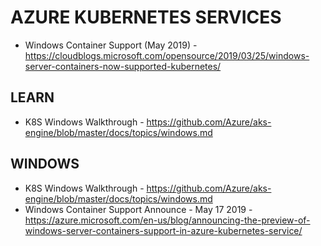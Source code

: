 # AZURE KUBERNETES SERVICES

* Windows Container Support (May 2019) - https://cloudblogs.microsoft.com/opensource/2019/03/25/windows-server-containers-now-supported-kubernetes/

## LEARN

* K8S Windows Walkthrough - https://github.com/Azure/aks-engine/blob/master/docs/topics/windows.md

## WINDOWS

* K8S Windows Walkthrough - https://github.com/Azure/aks-engine/blob/master/docs/topics/windows.md
* Windows Container Support Announce - May 17 2019 - https://azure.microsoft.com/en-us/blog/announcing-the-preview-of-windows-server-containers-support-in-azure-kubernetes-service/
